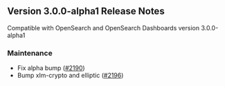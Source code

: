## Version 3.0.0-alpha1 Release Notes

Compatible with OpenSearch and OpenSearch Dashboards version 3.0.0-alpha1

### Maintenance
* Fix alpha bump ([#2190](https://github.com/opensearch-project/security-dashboards-plugin/pull/2190))
* Bump xlm-crypto and elliptic ([#2196](https://github.com/opensearch-project/security-dashboards-plugin/pull/2196))